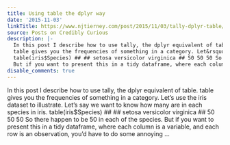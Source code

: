 ```yaml
---
title: Using table the dplyr way
date: '2015-11-03'
linkTitle: https://www.njtierney.com/post/2015/11/03/tally-dplyr-table/
source: Posts on Credibly Curious
description: |-
  In this post I describe how to use tally, the dplyr equivalent of table.
  table gives you the frequencies of something in a category. Let&rsquo;s use the iris dataset to illustrate. Let&rsquo;s say we want to know how many are in each species in iris.
  table(iris$Species) ## ## setosa versicolor virginica ## 50 50 50 So there happen to be 50 in each of the species.
  But if you want to present this in a tidy dataframe, where each column is a variable, and each row is an observation, you&rsquo;d have to do some annoying ...
disable_comments: true
---
```

In this post I describe how to use tally, the dplyr equivalent of table.
table gives you the frequencies of something in a category. Let&rsquo;s use the iris dataset to illustrate. Let&rsquo;s say we want to know how many are in each species in iris.
table(iris$Species) ## ## setosa versicolor virginica ## 50 50 50 So there happen to be 50 in each of the species.
But if you want to present this in a tidy dataframe, where each column is a variable, and each row is an observation, you&rsquo;d have to do some annoying ...